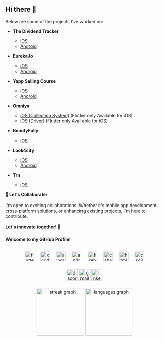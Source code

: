 ## Hi there 👋

<!--
**TheIbrarBashir/TheIbrarBashir** is a ✨ _special_ ✨ repository because its `README.md` (this file) appears on your GitHub profile.

Here are some ideas to get you started:

- 🔭 I’m currently working on ...
- 🌱 I’m currently learning ...
- 👯 I’m looking to collaborate on ...
- 🤔 I’m looking for help with ...
- 💬 Ask me about ...
- 📫 How to reach me: ...
- 😄 Pronouns: ...
- ⚡ Fun fact: ...
-->Below are some of the projects I've worked on:

- **The Dividend Tracker**  
  - [iOS](https://apps.apple.com/pk/app/the-dividend-tracker/id6443490767)  
  - [Android](https://play.google.com/store/apps/details?id=com.thedividendtracker.app&pcampaignid=web_share)  

- **EurekaJo**  
  - [iOS](https://apps.apple.com/jo/app/eurekajo-properties-in-jordan/id1617968807)  
  - [Android](https://play.google.com/store/apps/details?id=com.eurekajo.mobile&hl=en&gl=US)  

- **Yapp Sailing Course**  
  - [iOS](https://apps.apple.com/pk/app/yapp-sailing-course/id1576346097)  
  - [Android](https://play.google.com/store/apps/details?id=com.yacht.yapp&hl=en&gl=US)  


- **Omniya**  
  - [iOS (Collection System)](https://apps.apple.com/pk/app/omniya-collection-system/id1673761983) (Flutter only Available for iOS)  
  - [iOS (Driver)](https://apps.apple.com/us/app/omniya-driver/id6462425687) (Flutter only Available for iOS)  

- **BeautyFully**  
  - [iOS](https://apps.apple.com/pk/app/beautyfully/id1672034258)  

- **Look4city**  
  - [iOS](https://apps.apple.com/pk/app/look4city/id1662134656)  
  - [Android](https://play.google.com/store/apps/details?id=com.look4city.app.look4city&pcampaignid=web_share)  

- **Trn**  
  - [iOS](https://apps.apple.com/pk/app/trn-app/id6443707193)  

<b>🤝 Let's Collaborate:</b><br><br>I'm open to exciting collaborations. Whether it's mobile app development, cross-platform solutions, or enhancing existing projects, I'm here to contribute.<br><br><strong>Let's innovate together! 🚀
</strong></p>

###

<p align="left"><b>Welcome to my GitHub Profile!</b><br><br>


<div align="center">
  <img src="https://cdn.jsdelivr.net/gh/devicons/devicon/icons/flutter/flutter-original.svg" height="30" alt="flutter logo"  />
  <img width="12" />
  <img src="https://cdn.jsdelivr.net/gh/devicons/devicon/icons/xcode/xcode-original.svg" height="30" alt="xcode logo"  />
  <img width="12" />
  <img src="https://cdn.simpleicons.org/androidstudio/3DDC84" height="30" alt="androidstudio logo"  />
  <img width="12" />
  <img src="https://cdn.jsdelivr.net/gh/devicons/devicon/icons/android/android-original.svg" height="30" alt="android logo"  />
  <img width="12" />
  <img src="https://cdn.jsdelivr.net/gh/devicons/devicon/icons/firebase/firebase-plain.svg" height="30" alt="firebase logo"  />
  <img width="12" />
  <img src="https://cdn.jsdelivr.net/gh/devicons/devicon/icons/csharp/csharp-original.svg" height="30" alt="csharp logo"  />
  <img width="12" />
  <img src="https://cdn.jsdelivr.net/gh/devicons/devicon/icons/html5/html5-original.svg" height="30" alt="html5 logo"  />
  <img width="12" />
  <img src="https://cdn.jsdelivr.net/gh/devicons/devicon/icons/css3/css3-original.svg" height="30" alt="css3 logo"  />
</div>

###

<div align="center">
  <img src="https://img.shields.io/static/v1?message=Discord&logo=discord&label=&color=7289DA&logoColor=white&labelColor=&style=for-the-badge" height="35" alt="discord logo"  />
  <a href="waqarbashir462@gmail.com" target="_blank">
    <img src="https://img.shields.io/static/v1?message=Gmail&logo=gmail&label=&color=D14836&logoColor=white&labelColor=&style=for-the-badge" height="35" alt="gmail logo"  />
  </a>
  <a href="https://www.linkedin.com/in/ibrar-bashir/" target="_blank">
    <img src="https://img.shields.io/static/v1?message=LinkedIn&logo=linkedin&label=&color=0077B5&logoColor=white&labelColor=&style=for-the-badge" height="35" alt="linkedin logo"  />
  </a>
</div>

###

<div align="center">
  <img src="https://streak-stats.demolab.com?user=TheIbrarBashir&locale=en&mode=daily&theme=dracula&hide_border=true&border_radius=5" height="150" alt="streak graph"  />
  <img src="https://github-readme-stats.vercel.app/api/top-langs?username=TheIbrarBashir&locale=en&hide_title=false&layout=compact&card_width=320&langs_count=5&theme=dracula&hide_border=false" height="150" alt="languages graph"  />
</div>

###

